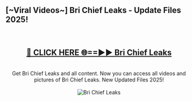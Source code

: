 <h2>[~Viral Videos~] Bri Chief Leaks - Update Files 2025!</h2>
<br>
<div align="center">
<h2><a href="https://betterlinks.top/A2PfLJ" rel="nofollow">🔴 CLICK HERE 🌐==►► Bri Chief Leaks</a></h2>
<br>
Get Bri Chief Leaks and all content. Now you can access all videos and pictures of Bri Chief Leaks. New Updated Files 2025!
<br>
<br>
<a href="https://betterlinks.top/A2PfLJ" rel="nofollow" data-target="animated-image.originalLink"><img src="https://i.ibb.co.com/WyWwxjT/player-gif2.gif" alt="Bri Chief Leaks" style="max-width: 100%; display: inline-block;" data-target="animated-image.originalImage"></a>
</div>
<br>
